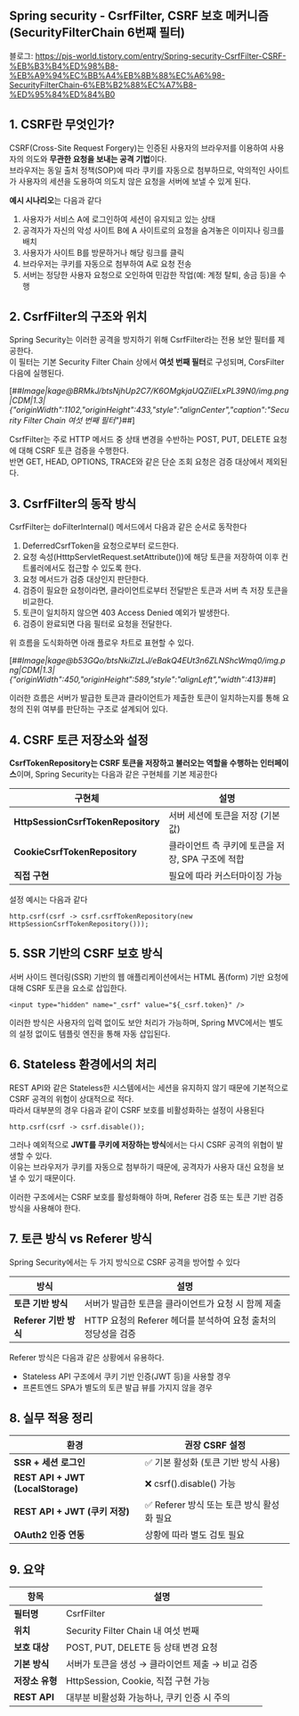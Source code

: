 ## Spring security - CsrfFilter, CSRF 보호 메커니즘 (SecurityFilterChain 6번째 필터)

블로그: https://pjs-world.tistory.com/entry/Spring-security-CsrfFilter-CSRF-%EB%B3%B4%ED%98%B8-%EB%A9%94%EC%BB%A4%EB%8B%88%EC%A6%98-SecurityFilterChain-6%EB%B2%88%EC%A7%B8-%ED%95%84%ED%84%B0

## 1\. CSRF란 무엇인가?

CSRF(Cross-Site Request Forgery)는 인증된 사용자의 브라우저를 이용하여 사용자의 의도와 **무관한 요청을 보내는 공격 기법**이다.  
브라우저는 동일 출처 정책(SOP)에 따라 쿠키를 자동으로 첨부하므로, 악의적인 사이트가 사용자의 세션을 도용하여 의도치 않은 요청을 서버에 보낼 수 있게 된다.

**예시 시나리오**는 다음과 같다

1.  사용자가 서비스 A에 로그인하여 세션이 유지되고 있는 상태
2.  공격자가 자신의 악성 사이트 B에 A 사이트로의 요청을 숨겨놓은 이미지나 링크를 배치
3.  사용자가 사이트 B를 방문하거나 해당 링크를 클릭
4.  브라우저는 쿠키를 자동으로 첨부하여 A로 요청 전송
5.  서버는 정당한 사용자 요청으로 오인하여 민감한 작업(예: 계정 탈퇴, 송금 등)을 수행

## 2\. CsrfFilter의 구조와 위치

Spring Security는 이러한 공격을 방지하기 위해 CsrfFilter라는 전용 보안 필터를 제공한다.  
이 필터는 기본 Security Filter Chain 상에서 **여섯 번째 필터**로 구성되며, CorsFilter 다음에 실행된다.

[##_Image|kage@BRMkJ/btsNjhUp2C7/K6OMgkjaUQZiIELxPL39N0/img.png|CDM|1.3|{"originWidth":1102,"originHeight":433,"style":"alignCenter","caption":"Security Filter Chain 여섯 번째 필터"}_##]

CsrfFilter는 주로 HTTP 메서드 중 상태 변경을 수반하는 POST, PUT, DELETE 요청에 대해 CSRF 토큰 검증을 수행한다.  
반면 GET, HEAD, OPTIONS, TRACE와 같은 단순 조회 요청은 검증 대상에서 제외된다.

## 3\. CsrfFilter의 동작 방식

CsrfFilter는 doFilterInternal() 메서드에서 다음과 같은 순서로 동작한다

1.  DeferredCsrfToken을 요청으로부터 로드한다.
2.  요청 속성(HtttpServletRequest.setAttribute())에 해당 토큰을 저장하여 이후 컨트롤러에서도 접근할 수 있도록 한다.
3.  요청 메서드가 검증 대상인지 판단한다. 
4.  검증이 필요한 요청이라면, 클라이언트로부터 전달받은 토큰과 서버 측 저장 토큰을 비교한다.
5.  토큰이 일치하지 않으면 403 Access Denied 예외가 발생한다.
6.  검증이 완료되면 다음 필터로 요청을 전달한다.

위 흐름을 도식화하면 아래 플로우 차트로 표현할 수 있다.

[##_Image|kage@b53GQo/btsNkiZlzLJ/eBakQ4EUt3n6ZLNShcWmq0/img.png|CDM|1.3|{"originWidth":450,"originHeight":589,"style":"alignLeft","width":413}_##]

이러한 흐름은 서버가 발급한 토큰과 클라이언트가 제출한 토큰이 일치하는지를 통해 요청의 진위 여부를 판단하는 구조로 설계되어 있다.

## 4\. CSRF 토큰 저장소와 설정

**CsrfTokenRepository는 CSRF 토큰을 저장하고 불러오는 역할을 수행하는 인터페이스**이며, Spring Security는 다음과 같은 구현체를 기본 제공한다

| **구현체** | **설명** |
| --- | --- |
| **HttpSessionCsrfTokenRepository** | 서버 세션에 토큰을 저장 (기본값) |
| **CookieCsrfTokenRepository** | 클라이언트 측 쿠키에 토큰을 저장, SPA 구조에 적합 |
| **직접 구현** | 필요에 따라 커스터마이징 가능 |

설정 예시는 다음과 같다

```
http.csrf(csrf -> csrf.csrfTokenRepository(new HttpSessionCsrfTokenRepository()));
```

## 5\. SSR 기반의 CSRF 보호 방식

서버 사이드 렌더링(SSR) 기반의 웹 애플리케이션에서는 HTML 폼(form) 기반 요청에 대해 CSRF 토큰을 <input type="hidden"> 요소로 삽입한다.

```
<input type="hidden" name="_csrf" value="${_csrf.token}" />
```

이러한 방식은 사용자의 입력 없이도 보안 처리가 가능하며, Spring MVC에서는 별도의 설정 없이도 템플릿 엔진을 통해 자동 삽입된다.

## 6\. Stateless 환경에서의 처리

REST API와 같은 Stateless한 시스템에서는 세션을 유지하지 않기 때문에 기본적으로 CSRF 공격의 위험이 상대적으로 적다.  
따라서 대부분의 경우 다음과 같이 CSRF 보호를 비활성화하는 설정이 사용된다

```
http.csrf(csrf -> csrf.disable());
```

그러나 예외적으로 **JWT를 쿠키에 저장하는 방식**에서는 다시 CSRF 공격의 위협이 발생할 수 있다.  
이유는 브라우저가 쿠키를 자동으로 첨부하기 때문에, 공격자가 사용자 대신 요청을 보낼 수 있기 때문이다.

이러한 구조에서는 CSRF 보호를 활성화해야 하며, Referer 검증 또는 토큰 기반 검증 방식을 사용해야 한다.

## 7\. 토큰 방식 vs Referer 방식

Spring Security에서는 두 가지 방식으로 CSRF 공격을 방어할 수 있다

| **방식** | **설명** |
| --- | --- |
| **토큰 기반 방식** | 서버가 발급한 토큰을 클라이언트가 요청 시 함께 제출 |
| **Referer 기반 방식** | HTTP 요청의 Referer 헤더를 분석하여 요청 출처의 정당성을 검증 |

Referer 방식은 다음과 같은 상황에서 유용하다.

-   Stateless API 구조에서 쿠키 기반 인증(JWT 등)을 사용할 경우
-   프론트엔드 SPA가 별도의 토큰 발급 뷰를 가지지 않을 경우

## 8\. 실무 적용 정리

| **환경** | **권장 CSRF 설정** |
| --- | --- |
| **SSR + 세션 로그인** | ✅ 기본 활성화 (토큰 기반 방식 사용) |
| **REST API + JWT (LocalStorage)** | ❌ csrf().disable() 가능 |
| **REST API + JWT (쿠키 저장)** | ✅ Referer 방식 또는 토큰 방식 활성화 필요 |
| **OAuth2 인증 연동** | 상황에 따라 별도 검토 필요 |

## 9\. 요약

| **항목** | **설명** |
| --- | --- |
| **필터명** | CsrfFilter |
| **위치** | Security Filter Chain 내 여섯 번째 |
| **보호 대상** | POST, PUT, DELETE 등 상태 변경 요청 |
| **기본 방식** | 서버가 토큰을 생성 → 클라이언트 제출 → 비교 검증 |
| **저장소 유형** | HttpSession, Cookie, 직접 구현 가능 |
| **REST API** | 대부분 비활성화 가능하나, 쿠키 인증 시 주의 |